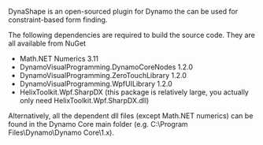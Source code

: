 DynaShape is an open-sourced plugin for Dynamo the can be used for constraint-based form finding.

The following dependencies are required to build the source code. They are all available from NuGet
- Math.NET Numerics 3.11
- DynamoVisualProgramming.DynamoCoreNodes 1.2.0
- DynamoVisualProgramming.ZeroTouchLibrary 1.2.0
- DynamoVisualProgramming.WpfUILibrary 1.2.0
- HelixToolkit.Wpf.SharpDX (this package is relatively large, you actually only need HelixToolkit.Wpf.SharpDX.dll)

Alternatively, all the dependent dll files (except Math.NET numerics) can be found in the Dynamo Core main folder (e.g. C:\Program Files\Dynamo\Dynamo Core\1.x).
